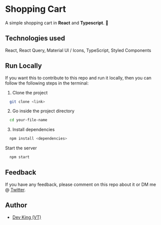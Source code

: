 # **Shopping Cart**

A simple shopping cart in **React** and **Typescript**. 📃

## Technologies used

React,
React Query,
Material UI / Icons,
TypeScript,
Styled Components

## Run Locally

If you want this to contribute to this repo and run it locally, then you can follow the following steps in the terminal:

1. Clone the project

```bash
  git clone <link>
```

2. Go inside the project directory

```bash
  cd your-file-name
```

3. Install dependencies

```bash
  npm install <dependencies>
```

Start the server

```bash
  npm start
```

## Feedback

If you have any feedback, please comment on this repo about it or DM
me @ [Twitter](https://twitter.com/__devking__).

## Author

- [Dev King (VT)](https://bit.ly/3eIUZs5)
